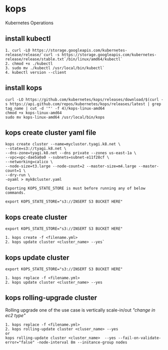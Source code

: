 # kops
Kubernetes Operations

## install kubectl
```
1. curl -LO https://storage.googleapis.com/kubernetes-release/release/`curl -s https://storage.googleapis.com/kubernetes-release/release/stable.txt`/bin/linux/amd64/kubectl`
2. chmod +x ./kubectl
3. sudo mv ./kubectl /usr/local/bin/kubectl`
4. kubectl version --client
```

## install kops
```
curl -LO https://github.com/kubernetes/kops/releases/download/$(curl -s https://api.github.com/repos/kubernetes/kops/releases/latest | grep tag_name | cut -d '"' -f 4)/kops-linux-amd64
chmod +x kops-linux-amd64
sudo mv kops-linux-amd64 /usr/local/bin/kops
```

## kops create cluster yaml file

```
kops create cluster --name=mycluster.tyagi.k8.net \
--state=s3://tyagi.k8.net \
--dns-zone=tyagi.k8.net --dns private --zones us-east-1a \
--vpc=vpc-dae5a0a0 --subnets=subnet-e11f28cf \
--networking=calico \
--node-size=t3.large --node-count=2 --master-size=m4.large --master-count=1 \
--dry-run \
-oyaml > myk8cluster.yaml
```

```
Exporting KOPS_STATE_STORE is must before running any of below commands.

export KOPS_STATE_STORE="s3://INSERT S3 BUCKET HERE"
```
## kops create cluster
```
export KOPS_STATE_STORE="s3://INSERT S3 BUCKET HERE"

1. kops create -f <filename.yml>
2. kops update cluster <cluster_name> --yes`
```

## kops update cluster
```
export KOPS_STATE_STORE="s3://INSERT S3 BUCKET HERE"

1. kops replace -f <filename.yml>
2. kops update cluster <cluster_name> --yes
```

## kops rolling-upgrade cluster
Rolling upgrade one of the use case is vertically scale-in/out _"change in ec2 type"_
```
1. kops replace -f <filename.yml>
2. kops rolling-update cluster <cluser_name> --yes
or
kops rolling-update cluster <cluster_name>  --yes --fail-on-validate-error="false" -node-interval 8m --instance-group nodes
```
